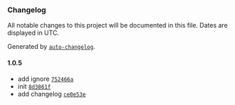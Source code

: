 ### Changelog

All notable changes to this project will be documented in this file. Dates are displayed in UTC.

Generated by [`auto-changelog`](https://github.com/CookPete/auto-changelog).

#### 1.0.5

- add ignore [`752466a`](https://github.com/multivoltage/prova-release-it/commit/752466a45c5ff65277f48e4c82ae75a38206438c)
- init [`8d3861f`](https://github.com/multivoltage/prova-release-it/commit/8d3861ff682a5861d30ce557b85cf0e7d238c9aa)
- add changelog [`ce0e53e`](https://github.com/multivoltage/prova-release-it/commit/ce0e53e1d0194e77c18010f3d8f1f984b9a61b69)
